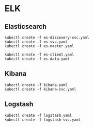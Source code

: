 # ELK

## Elasticsearch

    kubectl create -f es-discovery-svc.yaml
    kubectl create -f es-svc.yaml
    kubectl create -f es-master.yaml

    kubectl create -f es-client.yaml
    kubectl create -f es-data.yaml

## Kibana

    kubectl create -f kibana.yaml
    kubectl create -f kibana-svc.yaml

## Logstash

    kubectl create -f logstash.yaml
    kubectl create -f logstash-svc.yaml

